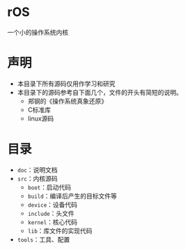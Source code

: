 # rOS
一个小的操作系统内核

# 声明
- 本目录下所有源码仅用作学习和研究
- 本目录下的源码参考自下面几个，文件的开头有简短的说明。
    - 郑钢的《操作系统真象还原》
    - C标准库
    - linux源码

# 目录
- `doc`：说明文档
- `src`：内核源码
    - `boot`：启动代码
    - `build`：编译后产生的目标文件等
    - `device`：设备代码
    - `include`：头文件
    - `kernel`：核心代码
    - `lib`：库文件的实现代码
- `tools`：工具、配置
